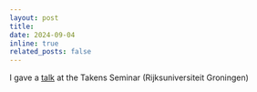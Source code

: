 ```yaml
---
layout: post
title: 
date: 2024-09-04
inline: true
related_posts: false
---
```


I gave a [talk](https://www.mseri.me/mathcal/) at the Takens Seminar (Rijksuniversiteit Groningen)